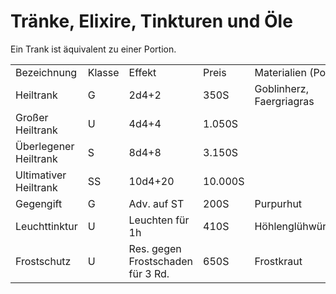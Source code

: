 # Tränke, Elixire, Tinkturen und Öle

<primary-label ref="mechanics"/>

Ein Trank ist äquivalent zu einer Portion.

<table>
<tr><td>Bezeichnung</td><td>Klasse</td><td>Effekt</td><td>Preis</td><td>Materialien (Portion)</td></tr>
<tr><td>Heiltrank</td><td>G</td><td>2d4+2</td><td>350S</td><td>Goblinherz, Faergriagras</td></tr>
<tr><td>Großer Heiltrank</td><td>U</td><td>4d4+4</td><td>1.050S</td><td> </td></tr>
<tr><td>Überlegener Heiltrank</td><td>S</td><td>8d4+8</td><td>3.150S</td><td> </td></tr>
<tr><td>Ultimativer Heiltrank</td><td>SS</td><td>10d4+20</td><td>10.000S</td><td> </td></tr>
<tr><td>Gegengift</td><td>G</td><td>Adv. auf ST</td><td>200S</td><td>Purpurhut</td></tr>
<tr><td>Leuchttinktur</td><td>U</td><td>Leuchten für 1h</td><td>410S</td><td>Höhlenglühwürmchen</td></tr>
<tr><td>Frostschutz</td><td>U</td><td>Res. gegen Frostschaden für 3 Rd.</td><td>650S</td><td>Frostkraut</td></tr>
</table>